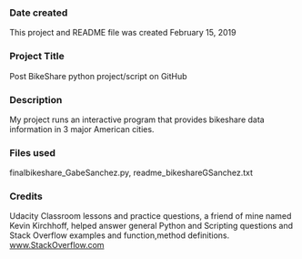 ### Date created
This project and README file was created February 15, 2019

### Project Title
Post BikeShare python project/script on GitHub

### Description
My project runs an interactive program that provides bikeshare data information in 3 major American cities.

### Files used
finalbikeshare_GabeSanchez.py, readme_bikeshareGSanchez.txt

### Credits
Udacity Classroom lessons and practice questions, a friend of mine named Kevin Kirchhoff, helped answer general Python and Scripting questions and Stack Overflow examples and function,method definitions. www.StackOverflow.com
